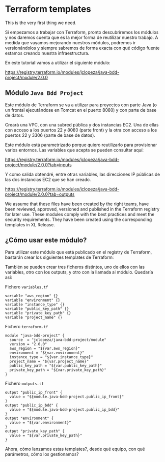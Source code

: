 # Terraform templates
This is the very first thing we need.

Si empezamos a trabajar con Terraform, pronto descubriremos los módulos y nos daremos cuenta que es la mejor forma de reutilizar nuestro trabajo. A medida que vayamos mejorando nuestros módulos, podremos ir versionándolos y siempre sabremos de forma exacta con qué código fuente estamos creando nuestra infraestructura.

En este tutorial vamos a utilizar el siguiente módulo:

https://registry.terraform.io/modules/jclopeza/java-bdd-project/module/2.0.0

## Módulo `Java Bdd Project`
Este módulo de Terraform se va a utilizar para proyectos con parte Java (o un frontal ejecutándose en Tomcat en el puerto 8080) y con parte de base de datos.

Creará una VPC, con una subred pública y dos instancias EC2. Una de ellas con acceso a los puertos 22 y 8080 (parte front) y la otra con acceso a los puertos 22 y 3306 (parte de base de datos).

Este módulo está parametrizado porque quiero reutilizarlo para provisionar varios entornos. Las variables que acepta se pueden consultar aquí:

https://registry.terraform.io/modules/jclopeza/java-bdd-project/module/2.0.0?tab=inputs

Y como salida obtendré, entre otras variables, las direcciones IP públicas de las dos instancias EC2 que se han creado.

https://registry.terraform.io/modules/jclopeza/java-bdd-project/module/2.0.0?tab=outputs

We assume that these files have been created by the right teams, have been reviewed, approved, versioned and published in the Terraform registry for later use. These modules comply with the best practices and meet the security requirements. They have been created using the corresponding templates in XL Release.

## ¿Cómo usar este módulo?
Para utilizar este módulo que está publicado en el registry de Terraform, bastarán crear los siguientes templates de Terraform:

También se pueden crear tres ficheros distintos, uno de ellos con las variables, otro con los outputs, y otro con la llamada al módulo. Quedaría así:

Fichero `variables.tf`
```
variable "aws_region" {}
variable "environment" {}
variable "instance_type" {}
variable "public_key_path" {}
variable "private_key_path" {}
variable "project_name" {}
```

Fichero `terraform.tf`
```
module "java-bdd-project" {
  source  = "jclopeza/java-bdd-project/module"
  version = "2.0.0"
  aws_region = "${var.aws_region}"
  environment = "${var.environment}"
  instance_type = "${var.instance_type}"
  project_name = "${var.project_name}"
  public_key_path = "${var.public_key_path}"
  private_key_path = "${var.private_key_path}"
}
```

Fichero `outputs.tf`
```
output "public_ip_front" {
  value = "${module.java-bdd-project.public_ip_front}"
}
output "public_ip_bdd" {
  value = "${module.java-bdd-project.public_ip_bdd}"
}
output "environment" {
  value = "${var.environment}"
}
output "private_key_path" {
  value = "${var.private_key_path}"
}
```

Ahora, cómo lanzamos estas templates?, desde qué equipo, con qué parámetros, cómo los gestionamos?
